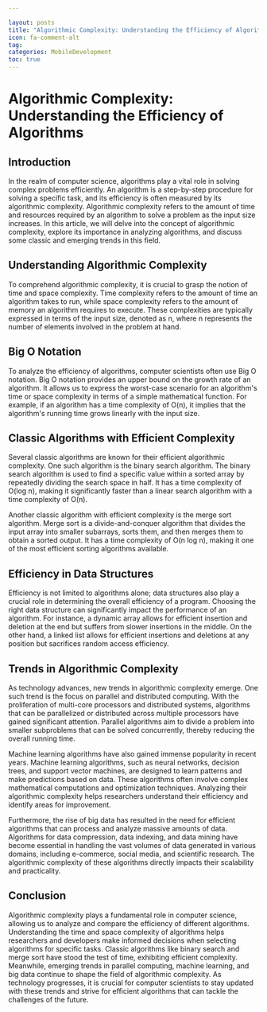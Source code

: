 ```yaml
---

layout: posts
title: "Algorithmic Complexity: Understanding the Efficiency of Algorithms"
icon: fa-comment-alt
tag:      
categories: MobileDevelopment
toc: true
---
```




# Algorithmic Complexity: Understanding the Efficiency of Algorithms

## Introduction

In the realm of computer science, algorithms play a vital role in solving complex problems efficiently. An algorithm is a step-by-step procedure for solving a specific task, and its efficiency is often measured by its algorithmic complexity. Algorithmic complexity refers to the amount of time and resources required by an algorithm to solve a problem as the input size increases. In this article, we will delve into the concept of algorithmic complexity, explore its importance in analyzing algorithms, and discuss some classic and emerging trends in this field.

## Understanding Algorithmic Complexity

To comprehend algorithmic complexity, it is crucial to grasp the notion of time and space complexity. Time complexity refers to the amount of time an algorithm takes to run, while space complexity refers to the amount of memory an algorithm requires to execute. These complexities are typically expressed in terms of the input size, denoted as n, where n represents the number of elements involved in the problem at hand.

## Big O Notation

To analyze the efficiency of algorithms, computer scientists often use Big O notation. Big O notation provides an upper bound on the growth rate of an algorithm. It allows us to express the worst-case scenario for an algorithm's time or space complexity in terms of a simple mathematical function. For example, if an algorithm has a time complexity of O(n), it implies that the algorithm's running time grows linearly with the input size.

## Classic Algorithms with Efficient Complexity

Several classic algorithms are known for their efficient algorithmic complexity. One such algorithm is the binary search algorithm. The binary search algorithm is used to find a specific value within a sorted array by repeatedly dividing the search space in half. It has a time complexity of O(log n), making it significantly faster than a linear search algorithm with a time complexity of O(n).

Another classic algorithm with efficient complexity is the merge sort algorithm. Merge sort is a divide-and-conquer algorithm that divides the input array into smaller subarrays, sorts them, and then merges them to obtain a sorted output. It has a time complexity of O(n log n), making it one of the most efficient sorting algorithms available.

## Efficiency in Data Structures

Efficiency is not limited to algorithms alone; data structures also play a crucial role in determining the overall efficiency of a program. Choosing the right data structure can significantly impact the performance of an algorithm. For instance, a dynamic array allows for efficient insertion and deletion at the end but suffers from slower insertions in the middle. On the other hand, a linked list allows for efficient insertions and deletions at any position but sacrifices random access efficiency.

## Trends in Algorithmic Complexity

As technology advances, new trends in algorithmic complexity emerge. One such trend is the focus on parallel and distributed computing. With the proliferation of multi-core processors and distributed systems, algorithms that can be parallelized or distributed across multiple processors have gained significant attention. Parallel algorithms aim to divide a problem into smaller subproblems that can be solved concurrently, thereby reducing the overall running time.

Machine learning algorithms have also gained immense popularity in recent years. Machine learning algorithms, such as neural networks, decision trees, and support vector machines, are designed to learn patterns and make predictions based on data. These algorithms often involve complex mathematical computations and optimization techniques. Analyzing their algorithmic complexity helps researchers understand their efficiency and identify areas for improvement.

Furthermore, the rise of big data has resulted in the need for efficient algorithms that can process and analyze massive amounts of data. Algorithms for data compression, data indexing, and data mining have become essential in handling the vast volumes of data generated in various domains, including e-commerce, social media, and scientific research. The algorithmic complexity of these algorithms directly impacts their scalability and practicality.

## Conclusion

Algorithmic complexity plays a fundamental role in computer science, allowing us to analyze and compare the efficiency of different algorithms. Understanding the time and space complexity of algorithms helps researchers and developers make informed decisions when selecting algorithms for specific tasks. Classic algorithms like binary search and merge sort have stood the test of time, exhibiting efficient complexity. Meanwhile, emerging trends in parallel computing, machine learning, and big data continue to shape the field of algorithmic complexity. As technology progresses, it is crucial for computer scientists to stay updated with these trends and strive for efficient algorithms that can tackle the challenges of the future.
